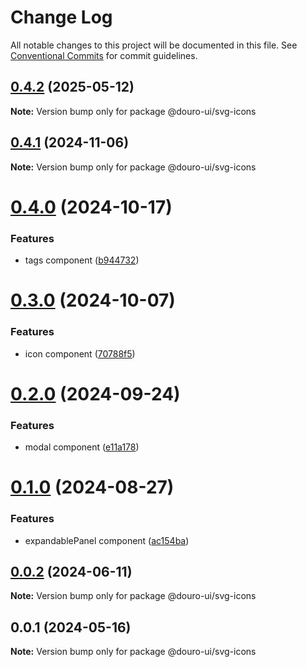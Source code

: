 # Change Log

All notable changes to this project will be documented in this file.
See [Conventional Commits](https://conventionalcommits.org) for commit guidelines.

## [0.4.2](https://github.com/Douro-ui/design-system/compare/@douro-ui/svg-icons@0.4.1...@douro-ui/svg-icons@0.4.2) (2025-05-12)

**Note:** Version bump only for package @douro-ui/svg-icons

## [0.4.1](https://github.com/Douro-ui/design-system/compare/@douro-ui/svg-icons@0.4.0...@douro-ui/svg-icons@0.4.1) (2024-11-06)

**Note:** Version bump only for package @douro-ui/svg-icons

# [0.4.0](https://github.com/Douro-ui/design-system/compare/@douro-ui/svg-icons@0.3.0...@douro-ui/svg-icons@0.4.0) (2024-10-17)

### Features

- tags component ([b944732](https://github.com/Douro-ui/design-system/commit/b94473268f73083163d6d756194f7e317d97abfc))

# [0.3.0](https://github.com/Douro-ui/design-system/compare/@douro-ui/svg-icons@0.2.0...@douro-ui/svg-icons@0.3.0) (2024-10-07)

### Features

- icon component ([70788f5](https://github.com/Douro-ui/design-system/commit/70788f5d63a728c7a6a7801ddc74ad6a491819e9))

# [0.2.0](https://github.com/Douro-ui/design-system/compare/@douro-ui/svg-icons@0.1.0...@douro-ui/svg-icons@0.2.0) (2024-09-24)

### Features

- modal component ([e11a178](https://github.com/Douro-ui/design-system/commit/e11a17860186f88703f6a4f098ac295589324db1))

# [0.1.0](https://github.com/Douro-ui/design-system/compare/@douro-ui/svg-icons@0.0.2...@douro-ui/svg-icons@0.1.0) (2024-08-27)

### Features

- expandablePanel component ([ac154ba](https://github.com/Douro-ui/design-system/commit/ac154ba81b583264fbfce612e4a98f77cdff0711))

## [0.0.2](https://github.com/Douro-ui/design-system/compare/@douro-ui/svg-icons@0.0.1...@douro-ui/svg-icons@0.0.2) (2024-06-11)

**Note:** Version bump only for package @douro-ui/svg-icons

## 0.0.1 (2024-05-16)

**Note:** Version bump only for package @douro-ui/svg-icons
